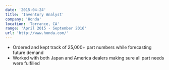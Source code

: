 ```yaml
---
date: '2015-04-24'
title: 'Inventory Analyst'
company: 'Honda'
location: 'Torrance, CA'
range: 'April 2015 - September 2016'
url: 'http://www.honda.com/'
---
```


- Ordered and kept track of 25,000+ part numbers while forecasting future demand
- Worked with both Japan and America dealers making sure all part needs were fulfilled
